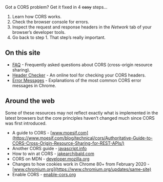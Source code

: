 Got a CORS problem? Get it fixed in 4 ~~easy~~ steps...

1. Learn how CORS works.
2. Check the browser console for errors.
3. Inspect the request and response headers in the *Network* tab of your browser’s developer tools.
4. Go back to step 1. That step’s really important.

## On this site

* [FAQ](https://cors-errors.info/faq) - Frequently asked questions about CORS (cross-origin resource sharing).
* [Header Checker](https://cors-errors.info/header-checker) - An online tool for checking your CORS headers.
* [Error Messages](https://cors-errors.info/error-messages) - Explanations of the most common CORS error messages in Chrome.

## Around the web

Some of these resources may not reflect exactly what is implemented in the latest browsers but the core principles haven’t changed much since CORS was first introduced.

* A guide to CORS - [www.moesif.com](https://www.moesif.com/blog/technical/cors/Authoritative-Guide-to-CORS-Cross-Origin-Resource-Sharing-for-REST-APIs/)
* Another CORS guide - [javascript.info](https://javascript.info/fetch-crossorigin)
* How to win at CORS - [jakearchibald.com](https://jakearchibald.com/2021/cors/)
* CORS on MDN - [developer.mozilla.org](https://developer.mozilla.org/en-US/docs/Web/HTTP/CORS)
* Changes to how cookies work in Chrome 80+ from February 2020 - [www.chromium.org](https://www.chromium.org/updates/same-site)
* Enable CORS - [enable-cors.org](https://enable-cors.org/)
